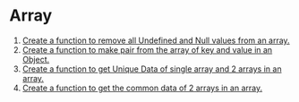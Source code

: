 # Array

1. [Create a function to remove all Undefined and Null values from an array.](https://github.com/deepshikha2020/JavaScript/blob/main/Array/removeUndefinedAndNull.js)
2. [Create a function to make pair from the array of key and value in an Object.](https://github.com/deepshikha2020/JavaScript/blob/main/Array/keyValueObject.js)
3. [Create a function to get Unique Data of single array and 2 arrays in an array.](https://github.com/deepshikha2020/JavaScript/blob/main/Array/getUniqueDataOfArray.js)
4. [Create a function to get the common data of 2 arrays in an array.](https://github.com/deepshikha2020/JavaScript/blob/main/Array/getCommonData.js)

